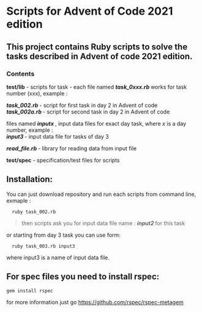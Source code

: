 # Scripts for Advent of Code 2021 edition
## This project contains Ruby scripts to solve the tasks described in Advent of code 2021 edition.

### **Contents**

 **test/lib**  - scripts for task - each file named  **<em> task_0xxx.rb </em>**  works for task number (xxx), example :   
 
**<em> task_002.rb </em>**  - script for first task in day 2 in Advent of code  
 **<em> task_002a.rb </em>**  - script for second task in day 2 in Advent of code  
 
 files named **<em>  inputx  </em>** , input data files for exact day task, where <em> x </em> is a day number,  example :  
 **<em> input3 </em>**  - input data file for tasks of day 3  
 
 **<em>read_file.rb </em>**  - library for reading data from input file

**test/spec**  - specification/test files for scripts 

## Installation:

You can just download repository and run each scripts from command line,  exmaple :

      ruby task_002.rb
      
   > then scripts ask you for input data file name : **<em> input2 </em>**  for this task  
      
   or starting from day 3 task you can use form:
      
      ruby task_003.rb input3

   where input3 is a name of input data file.
   
   
## For spec files you need to install rspec:

    gem install rspec
    
for more information just go https://github.com/rspec/rspec-metagem

